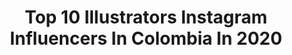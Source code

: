 ---
title: Top 10 Illustrators Instagram Influencers In Colombia In 2020
description: >-
  Find top illustrators Instagram influencers in Colombia in 2020. Most popular hashtags: #illustration #procreate #illustrationartists #digitalart.
platform: Instagram
profiles:
  - username: "juan.useche"
    fullname: >-
      Juan Useche
    location: "Colombia"
    followers: 9197
    engagement: 1328
    commentsToLikes: 0.011749
    avatar: "https://scontent-ams4-1.cdninstagram.com/v/t51.2885-19/s320x320/19367522_326132291134480_7135271542992142336_a.jpg?_nc_ht=scontent-ams4-1.cdninstagram.com&_nc_ohc=28V7zSh8lWQAX8zL6SS&oh=9932e0739fd0e90007564b92a2605a28&oe=5EBC79E5"
    verified: false
    hashtags: "#illustrationdaily, #winter, #snow, #design"
  - username: "artichoke_kid"
    fullname: >-
      Lorena Alvarez Gómez
    location: "Colombia"
    followers: 22148
    engagement: 755
    commentsToLikes: 0.011546
    avatar: "https://scontent-lhr8-1.cdninstagram.com/v/t51.2885-19/s150x150/11201572_922484251179154_751843940_a.jpg?_nc_ht=scontent-lhr8-1.cdninstagram.com&_nc_ohc=p8EPXmr5qOMAX-TvRMP&oh=43b0aa61409045264b43f4c519e4a4f1&oe=5EBA64BD"
    verified: false
    hashtags: "#powerinnumbers, #ink, #womansday, #8m2020"
  - username: "vane.kone"
    fullname: >-
      VANEKONE ILUSTRACION
    location: "Colombia"
    followers: 11442
    engagement: 609
    commentsToLikes: 0.036916
    avatar: "https://scontent-atl3-1.cdninstagram.com/v/t51.2885-19/s320x320/92129051_515876382434189_4665250501195988992_n.jpg?_nc_ht=scontent-atl3-1.cdninstagram.com&_nc_ohc=I0dfCh-HESgAX9BcQQy&oh=816dfa7840978f2fd8921d0135458a34&oe=5EBC6C8F"
    verified: false
    hashtags: "#mequedoencasa, #frankestein, #toonmechallenge, #illustratedphotography"
  - username: "ahernandezflorez"
    fullname: >-
      Andrea Hernández Flórez
    location: "Colombia"
    followers: 6133
    engagement: 452
    commentsToLikes: 0.072850
    avatar: "https://scontent-lhr8-1.cdninstagram.com/v/t51.2885-19/s320x320/21372895_364810577269802_9189536151352901632_n.jpg?_nc_ht=scontent-lhr8-1.cdninstagram.com&_nc_ohc=3A-y7XQJJ3IAX8Skiqd&oh=b467363aafd6f8a188a4921d19c8c90f&oe=5EBC8582"
    verified: false
    hashtags: "#feliz, #cosmic, #fashion, #poetry"
  - username: "melissa.castrillon"
    fullname: >-
      𝘔𝘦𝘭𝘪𝘴𝘴𝘢 𝘊𝘢𝘴𝘵𝘳𝘪𝘭𝘭𝘰𝘯
    location: "Colombia"
    followers: 40505
    engagement: 270
    commentsToLikes: 0.014642
    avatar: "https://scontent-lht6-1.cdninstagram.com/v/t51.2885-19/s320x320/66404740_2384463198463075_2583224469774401536_n.jpg?_nc_ht=scontent-lht6-1.cdninstagram.com&_nc_ohc=Ie14_PafUhAAX9pN48A&oh=46634054fdc9926bb2a6be2b480e7a04&oe=5EB8DC73"
    verified: false
    hashtags: "#bookcoverillustration, #childrensbooks, #rough, #picturebook"
  - username: "alejandromesa"
    fullname: >-
      Alejandro Mesa
    location: "Colombia"
    followers: 5959
    engagement: 590
    commentsToLikes: 0.025288
    avatar: "https://scontent-ams4-1.cdninstagram.com/v/t51.2885-19/s320x320/39938629_656165098102205_3167765442836037632_n.jpg?_nc_ht=scontent-ams4-1.cdninstagram.com&_nc_ohc=BJhuwfFCg6QAX8ZhuIv&oh=d71b05a1229b897f0b9256ab1a253dee&oe=5EB9E5A8"
    verified: false
    hashtags: "#childrenillustration, #bogota, #grahamgreene, #childrensillustrators"
  - username: "ginapaola"
    fullname: >-
      Gina Barranco🔮
    location: "Colombia"
    followers: 12032
    engagement: 921
    commentsToLikes: 0.045978
    avatar: "https://scontent-ams4-1.cdninstagram.com/v/t51.2885-19/s320x320/36973529_2128241010752593_3579671416615731200_n.jpg?_nc_ht=scontent-ams4-1.cdninstagram.com&_nc_ohc=DJADzOSObcwAX-_NMOq&oh=448ce3b0d985f0af708d821f36b42435&oe=5EB3A119"
    verified: false
    hashtags: "#dogillustration, #bunny, #traveldrawing, #staythefhome"
  - username: "andarkness_tattoo"
    fullname: >-
      A n D a r k n e s s
    location: "Colombia"
    followers: 6994
    engagement: 550
    commentsToLikes: 0.095207
    avatar: "https://scontent-lga3-1.cdninstagram.com/v/t51.2885-19/s320x320/74627681_986161051751909_2487266430706253824_n.jpg?_nc_ht=scontent-lga3-1.cdninstagram.com&_nc_ohc=GnpCByZpSWsAX_QllUA&oh=40acd875c0468d63113c8e743c2b8d08&oe=5EAAD8EF"
    verified: false
    hashtags: "#teemofanart, #diablo4lilith, #neotradi, #neotraditionalcolombia"
  - username: "krayolaplanet"
    fullname: >-
      👹🖍KRAYOLA PLANET🖍👹
    location: "Colombia"
    followers: 16229
    engagement: 146
    commentsToLikes: 0.118880
    avatar: "https://scontent-ams4-1.cdninstagram.com/v/t51.2885-19/s320x320/89264468_604506123728965_4895912415612370944_n.jpg?_nc_ht=scontent-ams4-1.cdninstagram.com&_nc_ohc=051_dPnR8NQAX_OIEry&oh=13edf42edf72db4f042a0d77cc5ff0e5&oe=5EB024B1"
    verified: false
    hashtags: "#toonme, #cartoonnetwork, #music, #krayolaplanet"
  - username: "nativa_cl"
    fullname: >-
      Vania Hermosilla
    location: "Colombia"
    followers: 2455
    engagement: 832
    commentsToLikes: 0.046208
    avatar: "https://scontent-ams4-1.cdninstagram.com/v/t51.2885-19/s320x320/67982654_658474887981928_4883637755562688512_n.jpg?_nc_ht=scontent-ams4-1.cdninstagram.com&_nc_ohc=oVJiZI7x-cMAX-AFqc7&oh=a2d0261bcefeecd52f943d794cfffe6a&oe=5EB54241"
    verified: false
    hashtags: "#seetheworldwithme, #tropicalart, #cosmicart, #nomads"
---